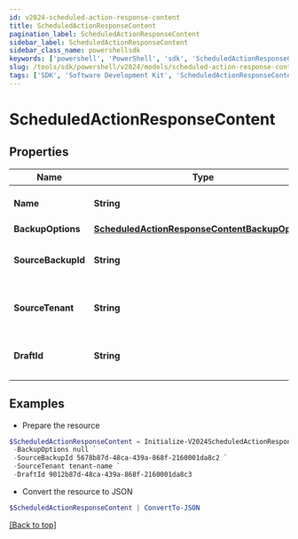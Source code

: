 ```yaml
---
id: v2024-scheduled-action-response-content
title: ScheduledActionResponseContent
pagination_label: ScheduledActionResponseContent
sidebar_label: ScheduledActionResponseContent
sidebar_class_name: powershellsdk
keywords: ['powershell', 'PowerShell', 'sdk', 'ScheduledActionResponseContent', 'V2024ScheduledActionResponseContent'] 
slug: /tools/sdk/powershell/v2024/models/scheduled-action-response-content
tags: ['SDK', 'Software Development Kit', 'ScheduledActionResponseContent', 'V2024ScheduledActionResponseContent']
---
```



# ScheduledActionResponseContent

## Properties

Name | Type | Description | Notes
------------ | ------------- | ------------- | -------------
**Name** | **String** | Name of the scheduled action (maximum 50 characters). | [optional] 
**BackupOptions** | [**ScheduledActionResponseContentBackupOptions**](scheduled-action-response-content-backup-options) |  | [optional] 
**SourceBackupId** | **String** | ID of the source backup. Required for CREATE_DRAFT jobs only. | [optional] 
**SourceTenant** | **String** | Source tenant identifier. Required for CREATE_DRAFT jobs only. | [optional] 
**DraftId** | **String** | ID of the draft to be deployed. Required for CONFIG_DEPLOY_DRAFT jobs only. | [optional] 

## Examples

- Prepare the resource
```powershell
$ScheduledActionResponseContent = Initialize-V2024ScheduledActionResponseContent  -Name Daily Backup `
 -BackupOptions null `
 -SourceBackupId 5678b87d-48ca-439a-868f-2160001da8c2 `
 -SourceTenant tenant-name `
 -DraftId 9012b87d-48ca-439a-868f-2160001da8c3
```

- Convert the resource to JSON
```powershell
$ScheduledActionResponseContent | ConvertTo-JSON
```


[[Back to top]](#) 

